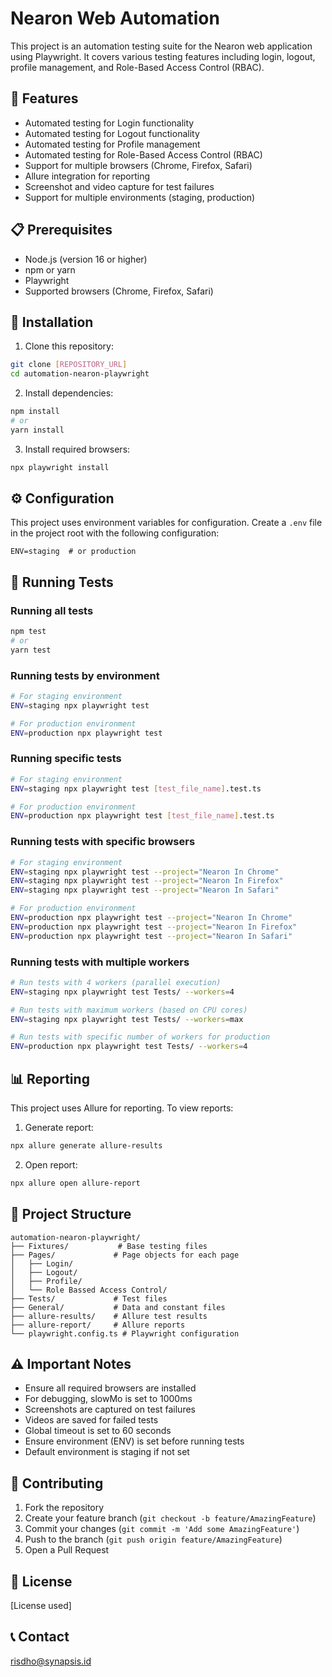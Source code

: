 # Nearon Web Automation

This project is an automation testing suite for the Nearon web application using Playwright. It covers various testing features including login, logout, profile management, and Role-Based Access Control (RBAC).

## 🚀 Features

- Automated testing for Login functionality
- Automated testing for Logout functionality
- Automated testing for Profile management
- Automated testing for Role-Based Access Control (RBAC)
- Support for multiple browsers (Chrome, Firefox, Safari)
- Allure integration for reporting
- Screenshot and video capture for test failures
- Support for multiple environments (staging, production)

## 📋 Prerequisites

- Node.js (version 16 or higher)
- npm or yarn
- Playwright
- Supported browsers (Chrome, Firefox, Safari)

## 🔧 Installation

1. Clone this repository:
```bash
git clone [REPOSITORY_URL]
cd automation-nearon-playwright
```

2. Install dependencies:
```bash
npm install
# or
yarn install
```

3. Install required browsers:
```bash
npx playwright install
```

## ⚙️ Configuration

This project uses environment variables for configuration. Create a `.env` file in the project root with the following configuration:

```env
ENV=staging  # or production
```

## 🧪 Running Tests

### Running all tests
```bash
npm test
# or
yarn test
```

### Running tests by environment
```bash
# For staging environment
ENV=staging npx playwright test

# For production environment
ENV=production npx playwright test
```

### Running specific tests
```bash
# For staging environment
ENV=staging npx playwright test [test_file_name].test.ts

# For production environment
ENV=production npx playwright test [test_file_name].test.ts
```

### Running tests with specific browsers
```bash
# For staging environment
ENV=staging npx playwright test --project="Nearon In Chrome"
ENV=staging npx playwright test --project="Nearon In Firefox"
ENV=staging npx playwright test --project="Nearon In Safari"

# For production environment
ENV=production npx playwright test --project="Nearon In Chrome"
ENV=production npx playwright test --project="Nearon In Firefox"
ENV=production npx playwright test --project="Nearon In Safari"
```

### Running tests with multiple workers
```bash
# Run tests with 4 workers (parallel execution)
ENV=staging npx playwright test Tests/ --workers=4

# Run tests with maximum workers (based on CPU cores)
ENV=staging npx playwright test Tests/ --workers=max

# Run tests with specific number of workers for production
ENV=production npx playwright test Tests/ --workers=4
```

## 📊 Reporting

This project uses Allure for reporting. To view reports:

1. Generate report:
```bash
npx allure generate allure-results
```

2. Open report:
```bash
npx allure open allure-report
```

## 📁 Project Structure

```
automation-nearon-playwright/
├── Fixtures/           # Base testing files
├── Pages/             # Page objects for each page
│   ├── Login/
│   ├── Logout/
│   ├── Profile/
│   └── Role Bassed Access Control/
├── Tests/             # Test files
├── General/           # Data and constant files
├── allure-results/    # Allure test results
├── allure-report/     # Allure reports
└── playwright.config.ts # Playwright configuration
```

## ⚠️ Important Notes

- Ensure all required browsers are installed
- For debugging, slowMo is set to 1000ms
- Screenshots are captured on test failures
- Videos are saved for failed tests
- Global timeout is set to 60 seconds
- Ensure environment (ENV) is set before running tests
- Default environment is staging if not set

## 🤝 Contributing

1. Fork the repository
2. Create your feature branch (`git checkout -b feature/AmazingFeature`)
3. Commit your changes (`git commit -m 'Add some AmazingFeature'`)
4. Push to the branch (`git push origin feature/AmazingFeature`)
5. Open a Pull Request

## 📝 License

[License used]

## 📞 Contact

risdho@synapsis.id